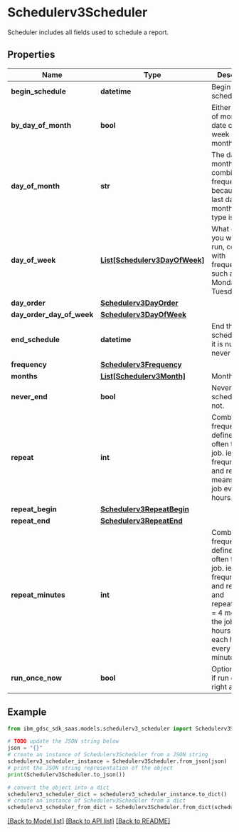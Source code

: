 # Schedulerv3Scheduler

Scheduler includes all fields used to schedule a report.

## Properties

Name | Type | Description | Notes
------------ | ------------- | ------------- | -------------
**begin_schedule** | **datetime** | Begin the schedule on. | [optional] 
**by_day_of_month** | **bool** | Either by day of month or date of the week of month. | [optional] 
**day_of_month** | **str** | The day of the month, combined with frequency &#x3D; 4 because there last day of the month the data type is string. | [optional] 
**day_of_week** | [**List[Schedulerv3DayOfWeek]**](Schedulerv3DayOfWeek.md) | What day do you want to run, combined with frequency&#x3D; 3, such as Monday, Tuesday. | [optional] 
**day_order** | [**Schedulerv3DayOrder**](Schedulerv3DayOrder.md) |  | [optional] 
**day_order_day_of_week** | [**Schedulerv3DayOfWeek**](Schedulerv3DayOfWeek.md) |  | [optional] 
**end_schedule** | **datetime** | End the schedule on, if it is null means never ends. | [optional] 
**frequency** | [**Schedulerv3Frequency**](Schedulerv3Frequency.md) |  | [optional] 
**months** | [**List[Schedulerv3Month]**](Schedulerv3Month.md) | Month value. | [optional] 
**never_end** | **bool** | Never end schedule or not. | [optional] 
**repeat** | **int** | Combined with frequency to define how often to run the job. ie, if frequncy &#x3D;1 and repeat &#x3D;3 means run the job every 3 hours. | [optional] 
**repeat_begin** | [**Schedulerv3RepeatBegin**](Schedulerv3RepeatBegin.md) |  | [optional] 
**repeat_end** | [**Schedulerv3RepeatEnd**](Schedulerv3RepeatEnd.md) |  | [optional] 
**repeat_minutes** | **int** | Combined with frequency to define how often to run the job. ie, if frequncy &#x3D;1 and repeat &#x3D;3 and repeat_minutes &#x3D; 4 means run the job every 3 hours within each hour, run every 4 minutes. | [optional] 
**run_once_now** | **bool** | Optional: Flag if run once right away. | [optional] 

## Example

```python
from ibm_gdsc_sdk_saas.models.schedulerv3_scheduler import Schedulerv3Scheduler

# TODO update the JSON string below
json = "{}"
# create an instance of Schedulerv3Scheduler from a JSON string
schedulerv3_scheduler_instance = Schedulerv3Scheduler.from_json(json)
# print the JSON string representation of the object
print(Schedulerv3Scheduler.to_json())

# convert the object into a dict
schedulerv3_scheduler_dict = schedulerv3_scheduler_instance.to_dict()
# create an instance of Schedulerv3Scheduler from a dict
schedulerv3_scheduler_from_dict = Schedulerv3Scheduler.from_dict(schedulerv3_scheduler_dict)
```
[[Back to Model list]](../README.md#documentation-for-models) [[Back to API list]](../README.md#documentation-for-api-endpoints) [[Back to README]](../README.md)


